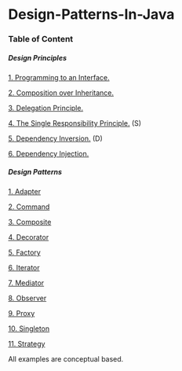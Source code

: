 # Design-Patterns-In-Java

### **Table of Content**

##### **Design Principles**
[1. Programming to an Interface.](https://github.com/venkyhegde/Design-Patterns-In-Java/tree/master/DesignPrinciples/src/edu/uncc/programminginterface "1. Programming to an Interface.")

[2. Composition over Inheritance.](https://github.com/venkyhegde/Design-Patterns-In-Java/tree/master/DesignPrinciples/src/edu/uncc/coi "2. Composition over Inheritance.")

[3. Delegation Principle.](https://github.com/venkyhegde/Design-Patterns-In-Java/tree/master/DesignPrinciples/src/edu/uncc/delegation "3. Delegation Principle.")

[4. The Single Responsibility Principle.](https://github.com/venkyhegde/Design-Patterns-In-Java/tree/master/DesignPrinciples/src/edu/uncc/singleresponsibility "4. The Single Responsibility Principle.") (S)

[5. Dependency Inversion.](https://github.com/venkyhegde/Design-Patterns-In-Java/tree/master/DesignPrinciples/src/edu/uncc/dip "5. Dependency Inversion.") (D)

[6. Dependency Injection.](https://github.com/venkyhegde/Design-Patterns-In-Java/tree/master/DesignPrinciples/src/edu/uncc/dependencyinjection "6. Dependency Injection.")


##### **Design Patterns**
[1. Adapter](https://github.com/venkyhegde/Design-Patterns-In-Java/tree/master/DesignPatterns/src/edu/uncc/adapter "1. Adapter")

[2. Command](https://github.com/venkyhegde/Design-Patterns-In-Java/tree/master/DesignPatterns/src/edu/uncc/command "2. Command")

[3. Composite](https://github.com/venkyhegde/Design-Patterns-In-Java/tree/master/DesignPatterns/src/edu/uncc/composite "3. Composite")

[4. Decorator](https://github.com/venkyhegde/Design-Patterns-In-Java/tree/master/DesignPatterns/src/edu/uncc/decorator "4. Decorator")

[5. Factory](https://github.com/venkyhegde/Design-Patterns-In-Java/tree/master/DesignPatterns/src/edu/uncc/factory "5. Factory")

[6. Iterator](https://github.com/venkyhegde/Design-Patterns-In-Java/tree/master/DesignPatterns/src/edu/uncc/iterator "6. Iterator")

[7. Mediator](https://github.com/venkyhegde/Design-Patterns-In-Java/tree/master/DesignPatterns/src/edu/uncc/mediator "7. Mediator")

[8. Observer](https://github.com/venkyhegde/Design-Patterns-In-Java/tree/master/DesignPatterns/src/edu/uncc/observer "8. Observer")

[9. Proxy](https://github.com/venkyhegde/Design-Patterns-In-Java/tree/master/DesignPatterns/src/edu/uncc/proxy "9. Proxy")

[10. Singleton](https://github.com/venkyhegde/Design-Patterns-In-Java/tree/master/DesignPatterns/src/edu/uncc/singleton "10. Singleton")

[11. Strategy](https://github.com/venkyhegde/Design-Patterns-In-Java/tree/master/DesignPatterns/src/edu/uncc/strategy "11. Strategy")



All examples are conceptual based.
